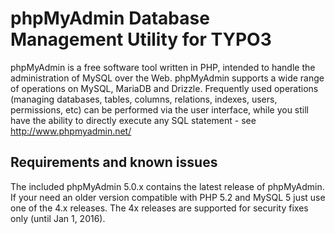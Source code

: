 # phpMyAdmin Database Management Utility for TYPO3

phpMyAdmin is a free software tool written in PHP, intended to handle the administration of MySQL over 
the Web. phpMyAdmin supports a wide range of operations on MySQL, MariaDB and Drizzle. Frequently 
used operations (managing databases, tables, columns, relations, indexes, users, permissions, etc) 
can be performed via the user interface, while you still have the ability to directly 
execute any SQL statement - see http://www.phpmyadmin.net/

## Requirements and known issues
The included phpMyAdmin 5.0.x contains the latest release of phpMyAdmin. If your need an older version 
compatible with PHP 5.2 and MySQL 5 just use one of the 4.x releases. The 4x releases are supported 
for security fixes only (until Jan 1, 2016).
